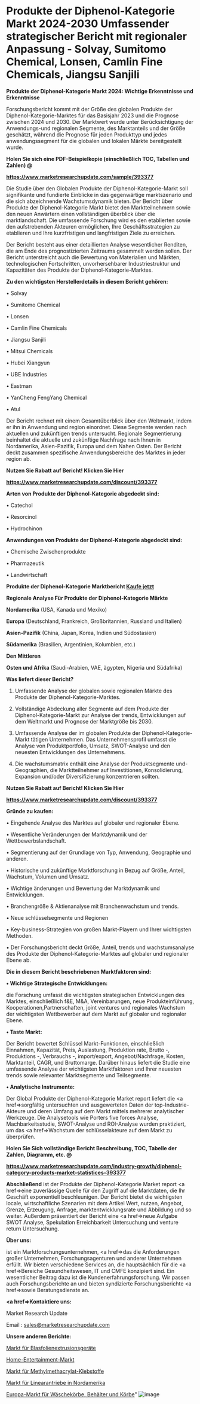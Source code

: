 # Produkte der Diphenol-Kategorie Markt 2024-2030 Umfassender strategischer Bericht mit regionaler Anpassung - Solvay, Sumitomo Chemical, Lonsen, Camlin Fine Chemicals, Jiangsu Sanjili

<strong>Produkte der Diphenol-Kategorie Markt 2024: Wichtige Erkenntnisse und Erkenntnisse</strong>

Forschungsbericht kommt mit der Größe des globalen Produkte der Diphenol-Kategorie-Marktes für das Basisjahr 2023 und die Prognose zwischen 2024 und 2030. Der Marktwert wurde unter Berücksichtigung der Anwendungs-und regionalen Segmente, des Marktanteils und der Größe geschätzt, während die Prognose für jeden Produkttyp und jedes anwendungssegment für die globalen und lokalen Märkte bereitgestellt wurde.



<strong>Holen Sie sich eine PDF-Beispielkopie (einschließlich TOC, Tabellen und Zahlen) @
</strong>

<strong><a href=https://www.marketresearchupdate.com/sample/393377>

<strong>https://www.marketresearchupdate.com/sample/393377</u></font></a></strong></strong>

Die Studie über den Globalen Produkte der Diphenol-Kategorie-Markt soll signifikante und fundierte Einblicke in das gegenwärtige marktszenario und die sich abzeichnende Wachstumsdynamik bieten. Der Bericht über Produkte der Diphenol-Kategorie Markt bietet den Marktteilnehmern sowie den neuen Anwärtern einen vollständigen überblick über die marktlandschaft. Die umfassende Forschung wird es den etablierten sowie den aufstrebenden Akteuren ermöglichen, Ihre Geschäftsstrategien zu etablieren und Ihre kurzfristigen und langfristigen Ziele zu erreichen.

Der Bericht besteht aus einer detaillierten Analyse wesentlicher Renditen, die am Ende des prognostizierten Zeitraums gesammelt werden sollen. Der Bericht unterstreicht auch die Bewertung von Materialien und Märkten, technologischen Fortschritten, unvorhersehbarer Industriestruktur und Kapazitäten des Produkte der Diphenol-Kategorie-Marktes.



<strong>Zu den wichtigsten Herstellerdetails in diesem Bericht gehören:</strong>

• Solvay

• Sumitomo Chemical

• Lonsen

• Camlin Fine Chemicals

• Jiangsu Sanjili

• Mitsui Chemicals

• Hubei Xiangyun

• UBE Industries

• Eastman

• YanCheng FengYang Chemical

• Atul

Der Bericht rechnet mit einem Gesamtüberblick über den Weltmarkt, indem er ihn in Anwendung und region einordnet. Diese Segmente werden nach aktuellen und zukünftigen trends untersucht. Regionale Segmentierung beinhaltet die aktuelle und zukünftige Nachfrage nach Ihnen in Nordamerika, Asien-Pazifik, Europa und dem Nahen Osten. Der Bericht deckt zusammen spezifische Anwendungsbereiche des Marktes in jeder region ab.



<strong>Nutzen Sie Rabatt auf Bericht! Klicken Sie Hier
</strong>

<strong><a href=https://www.marketresearchupdate.com/discount/393377>https://www.marketresearchupdate.com/discount/393377</b></u></font></strong></a>



<strong>Arten von Produkte der Diphenol-Kategorie abgedeckt sind:</strong>

• Catechol

• Resorcinol

• Hydrochinon



<strong>Anwendungen von Produkte der Diphenol-Kategorie abgedeckt sind:</strong>

• Chemische Zwischenprodukte

• Pharmazeutik

• Landwirtschaft



<strong>Produkte der Diphenol-Kategorie Marktbericht <a href=https://www.marketresearchupdate.com/buynow/393377>Kaufe jetzt</a></strong>



<strong>Regionale Analyse Für Produkte der Diphenol-Kategorie Märkte</strong>



<strong>Nordamerika</strong> (USA, Kanada und Mexiko)



<strong>Europa</strong> (Deutschland, Frankreich, Großbritannien, Russland und Italien)



<strong>Asien-Pazifik</strong> (China, Japan, Korea, Indien und Südostasien)



<strong>Südamerika</strong> (Brasilien, Argentinien, Kolumbien, etc.)



<strong>Den Mittleren</strong> 

<strong>Osten und Afrika</strong> (Saudi-Arabien, VAE, ägypten, Nigeria und Südafrika)



<strong>Was liefert dieser Bericht?</strong>

1. Umfassende Analyse der globalen sowie regionalen Märkte des Produkte der Diphenol-Kategorie-Marktes.

2. Vollständige Abdeckung aller Segmente auf dem Produkte der Diphenol-Kategorie-Markt zur Analyse der trends, Entwicklungen auf dem Weltmarkt und Prognose der Marktgröße bis 2030.

3. Umfassende Analyse der im globalen Produkte der Diphenol-Kategorie-Markt tätigen Unternehmen. Das Unternehmensprofil umfasst die Analyse von Produktportfolio, Umsatz, SWOT-Analyse und den neuesten Entwicklungen des Unternehmens.

4. Die wachstumsmatrix enthält eine Analyse der Produktsegmente und-Geographien, die Marktteilnehmer auf Investitionen, Konsolidierung, Expansion und/oder Diversifizierung konzentrieren sollten.



<strong>Nutzen Sie Rabatt auf Bericht! Klicken Sie Hier
</strong>

<strong><a href=https://www.marketresearchupdate.com/discount/393377>https://www.marketresearchupdate.com/discount/393377</b></u></font></strong></a>



<strong>Gründe zu kaufen:</strong>

• Eingehende Analyse des Marktes auf globaler und regionaler Ebene.

• Wesentliche Veränderungen der Marktdynamik und der Wettbewerbslandschaft.

• Segmentierung auf der Grundlage von Typ, Anwendung, Geographie und anderen.

• Historische und zukünftige Marktforschung in Bezug auf Größe, Anteil, Wachstum, Volumen und Umsatz.

• Wichtige änderungen und Bewertung der Marktdynamik und Entwicklungen.

• Branchengröße &amp; Aktienanalyse mit Branchenwachstum und trends.

• Neue schlüsselsegmente und Regionen

• Key-business-Strategien von großen Markt-Playern und Ihrer wichtigsten Methoden.

• Der Forschungsbericht deckt Größe, Anteil, trends und wachstumsanalyse des Produkte der Diphenol-Kategorie-Marktes auf globaler und regionaler Ebene ab.



<strong>Die in diesem Bericht beschriebenen Marktfaktoren sind:</strong>



<strong>• Wichtige Strategische Entwicklungen:</strong>

die Forschung umfasst die wichtigsten strategischen Entwicklungen des Marktes, einschließlich f&amp;E, M&amp;A, Vereinbarungen, neue Produkteinführung, Kooperationen,Partnerschaften, joint ventures und regionales Wachstum der wichtigsten Wettbewerber auf dem Markt auf globaler und regionaler Ebene.



<strong>• Taste Markt:</strong>

Der Bericht bewertet Schlüssel Markt-Funktionen, einschließlich Einnahmen, Kapazität, Preis, Auslastung, Produktion rate, Brutto -, Produktions -, Verbrauchs -, import/export, Angebot/Nachfrage, Kosten, Marktanteil, CAGR, und Bruttomarge. Darüber hinaus liefert die Studie eine umfassende Analyse der wichtigsten Marktfaktoren und Ihrer neuesten trends sowie relevanter Marktsegmente und Teilsegmente.



<strong>• Analytische Instrumente:</strong>

Der Global Produkte der Diphenol-Kategorie Market report liefert die <a href=>sorgf</a>ältig untersuchten und ausgewerteten Daten der top-Industrie-Akteure und deren Umfang auf dem Markt mittels mehrerer analytischer Werkzeuge. Die Analysetools wie Porters five forces Analyse, Machbarkeitsstudie, SWOT-Analyse und ROI-Analyse wurden praktiziert, um das <a href=>Wachstum</a> der schlüsselakteure auf dem Markt zu überprüfen.



<strong>Holen Sie Sich vollständige Bericht Beschreibung, TOC, Tabelle der Zahlen, Diagramm, etc. @ </strong>

<strong><a href=https://www.marketresearchupdate.com/industry-growth/diphenol-category-products-market-statistices-393377>https://www.marketresearchupdate.com/industry-growth/diphenol-category-products-market-statistices-393377</a></font></strong>



<strong>Abschließend</strong> ist der Produkte der Diphenol-Kategorie Market report <a href=>eine</a> zuverlässige Quelle für den Zugriff auf die Marktdaten, die Ihr Geschäft exponentiell beschleunigen. Der Bericht bietet die wichtigsten locale, wirtschaftliche Szenarien mit dem Artikel Wert, nutzen, Angebot, Grenze, Erzeugung, Anfrage, marktentwicklungsrate und Abbildung und so weiter. Außerdem präsentiert der Bericht eine <a href=>neue</a> Aufgabe SWOT Analyse, Spekulation Erreichbarkeit Untersuchung und venture return Untersuchung.



<strong>Über uns:</strong>

 ist ein Marktforschungsunternehmen, <a href=>das</a> die Anforderungen großer Unternehmen, Forschungsagenturen und anderer Unternehmen erfüllt. Wir bieten verschiedene Services an, die hauptsächlich für die <a href=>Bereiche</a> Gesundheitswesen, IT und CMFE konzipiert sind. Ein wesentlicher Beitrag dazu ist die Kundenerfahrungsforschung. Wir passen auch Forschungsberichte an und bieten syndizierte Forschungsberichte <a href=>sowie</a> Beratungsdienste an.



<strong><a href=>Kontaktiere uns:</a></strong>

Market Research Update

Email : sales@marketresearchupdate.com



<strong>Unsere anderen Berichte:</strong>

<a href=https://www.linkedin.com/pulse/blown-film-extrusion-equipment-market>Markt für Blasfolienextrusionsgeräte</a>

<a href=https://www.linkedin.com/pulse/home-entertainment-market-size-industry>Home-Entertainment-Markt</a>

<a href=https://www.linkedin.com/pulse/methyl-methacrylate-adhesive-market-analysis>Markt für Methylmethacrylat-Klebstoffe</a>

<a href=https://www.linkedin.com/pulse/north-america-linear-actuators-market-size-production>Markt für Linearantriebe in Nordamerika</a>

<a href=https://www.linkedin.com/pulse/europe-laundry-baskets-bins-hampers-market-growing-rapidly>Europa-Markt für Wäschekörbe, Behälter und Körbe</a>"
![image](https://github.com/meghapanth/markettrends/assets/163847665/6844d2d9-de37-421b-a295-000ef2398fb9)
